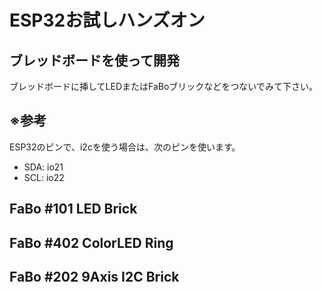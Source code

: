 # ESP32お試しハンズオン

## ブレッドボードを使って開発
ブレッドボードに挿してLEDまたはFaBoブリックなどをつないでみて下さい。

## ※参考
ESP32のピンで、i2cを使う場合は、次のピンを使います。

* SDA: io21
* SCL: io22

## FaBo #101 LED Brick
## FaBo #402 ColorLED Ring
## FaBo #202 9Axis I2C Brick
